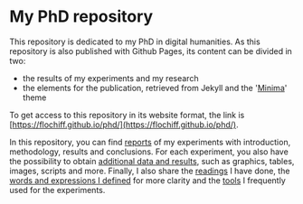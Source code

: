 # My PhD repository
This repository is dedicated to my PhD in digital humanities. 
As this repository is also published with Github Pages, its content can be divided in two: 
- the results of my experiments and my research
- the elements for the publication, retrieved from Jekyll and the '[Minima](https://github.com/jekyll/minima)' theme

To get access to this repository in its website format, the link is [https://flochiff.github.io/phd/](https://flochiff.github.io/phd/).

In this repository, you can find [reports](https://github.com/FloChiff/phd/tree/main/_posts) of my experiments with introduction, methodology, results and conclusions. For each experiment, you also have the possibility to obtain [additional data and results](https://github.com/FloChiff/phd/tree/main/experiments), such as graphics, tables, images, scripts and more. Finally, I also share the [readings](https://github.com/FloChiff/phd/blob/main/annexes/bibliography.md) I have done, the [words and expressions I defined](https://github.com/FloChiff/phd/blob/main/annexes/glossary.md) for more clarity and the [tools](https://github.com/FloChiff/phd/blob/main/annexes/tools.md) I frequently used for the experiments.